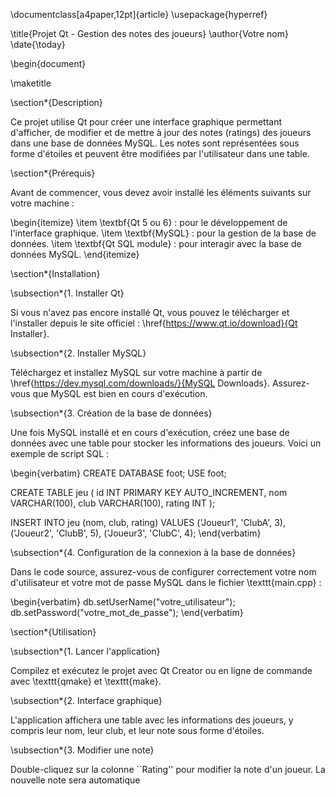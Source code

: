 \documentclass[a4paper,12pt]{article}
\usepackage{hyperref}

\title{Projet Qt - Gestion des notes des joueurs}
\author{Votre nom}
\date{\today}

\begin{document}

\maketitle

\section*{Description}

Ce projet utilise Qt pour créer une interface graphique permettant d'afficher, de modifier et de mettre à jour des notes (ratings) des joueurs dans une base de données MySQL. Les notes sont représentées sous forme d'étoiles et peuvent être modifiées par l'utilisateur dans une table.

\section*{Prérequis}

Avant de commencer, vous devez avoir installé les éléments suivants sur votre machine :

\begin{itemize}
    \item \textbf{Qt 5 ou 6} : pour le développement de l'interface graphique.
    \item \textbf{MySQL} : pour la gestion de la base de données.
    \item \textbf{Qt SQL module} : pour interagir avec la base de données MySQL.
\end{itemize}

\section*{Installation}

\subsection*{1. Installer Qt}

Si vous n'avez pas encore installé Qt, vous pouvez le télécharger et l'installer depuis le site officiel : \href{https://www.qt.io/download}{Qt Installer}.

\subsection*{2. Installer MySQL}

Téléchargez et installez MySQL sur votre machine à partir de \href{https://dev.mysql.com/downloads/}{MySQL Downloads}. Assurez-vous que MySQL est bien en cours d'exécution.

\subsection*{3. Création de la base de données}

Une fois MySQL installé et en cours d'exécution, créez une base de données avec une table pour stocker les informations des joueurs. Voici un exemple de script SQL :

\begin{verbatim}
CREATE DATABASE foot;
USE foot;

CREATE TABLE jeu (
    id INT PRIMARY KEY AUTO_INCREMENT,
    nom VARCHAR(100),
    club VARCHAR(100),
    rating INT
);

INSERT INTO jeu (nom, club, rating) VALUES
('Joueur1', 'ClubA', 3),
('Joueur2', 'ClubB', 5),
('Joueur3', 'ClubC', 4);
\end{verbatim}

\subsection*{4. Configuration de la connexion à la base de données}

Dans le code source, assurez-vous de configurer correctement votre nom d'utilisateur et votre mot de passe MySQL dans le fichier \texttt{main.cpp} :

\begin{verbatim}
db.setUserName("votre_utilisateur");
db.setPassword("votre_mot_de_passe");
\end{verbatim}

\section*{Utilisation}

\subsection*{1. Lancer l'application}

Compilez et exécutez le projet avec Qt Creator ou en ligne de commande avec \texttt{qmake} et \texttt{make}.

\subsection*{2. Interface graphique}

L'application affichera une table avec les informations des joueurs, y compris leur nom, leur club, et leur note sous forme d'étoiles.

\subsection*{3. Modifier une note}

Double-cliquez sur la colonne ``Rating'' pour modifier la note d'un joueur. La nouvelle note sera automatique
